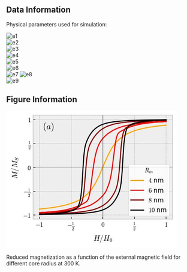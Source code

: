 ## Data Information

Physical parameters used for simulation:

![e1](https://latex.codecogs.com/png.image?\dpi{110}&space;N=1000)   
![e2](https://latex.codecogs.com/png.image?\dpi{110}&space;R_m=\\{4,6,8,10\\}\hspace{0.08cm}\mathrm{nm})   
![e3](https://latex.codecogs.com/png.image?\dpi{110}&space;\delta=1\hspace{0.08cm}\mathrm{nm})\
![e4](https://latex.codecogs.com/png.image?\dpi{110}&space;M_S=446\hspace{0.08cm}\mathrm{kAm^{-1}})   
![e5](https://latex.codecogs.com/png.image?\dpi{110}&space;K_{eff}=32\hspace{0.08cm}\mathrm{kJm^{-3}})  
![e6](https://latex.codecogs.com/png.image?\dpi{110}&space;T=300\hspace{0.08cm}\mathrm{K})    
![e7](https://latex.codecogs.com/png.image?\dpi{110}&space;H_0\approx159\hspace{0.08cm}\mathrm{kAm^{-1}}\hspace{0.08cm}\mathrm{(or}\hspace{0.12cm}2000\hspace{0.08cm}\mathrm{Oe)})   
![e8](https://latex.codecogs.com/png.image?\dpi{110}&space;f=600\hspace{0.08cm}\mathrm{kHz})   
![e9](https://latex.codecogs.com/png.image?\dpi{110}&space;\alpha=1.0)      

## Figure Information

<img src="./Magnetization.jpg"/>

Reduced magnetization as a function of the external magnetic field for different core radius at 300 K.